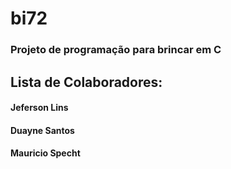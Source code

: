 # bi72

### Projeto de programação para brincar em C
## Lista de Colaboradores:

#### Jeferson Lins
#### Duayne Santos
#### Mauricio Specht


